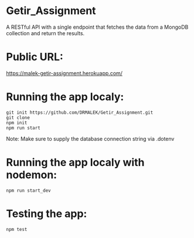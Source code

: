 # Getir_Assignment
A RESTful API with a single endpoint that fetches the data from a MongoDB collection and return the results.

# Public URL:
https://malek-getir-assignment.herokuapp.com/


# Running the app localy:

```
git init https://github.com/DRMALEK/Getir_Assignment.git
git clone
npm init
npm run start
```
Note: Make sure to supply the database connection string via .dotenv

# Running the app localy with nodemon:
```
npm run start_dev
```
# Testing the app:
```
npm test
```
